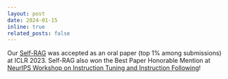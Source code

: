 ```yaml
---
layout: post
date: 2024-01-15
inline: true
related_posts: false
---
```


Our [Self-RAG](https://arxiv.org/abs/2310.11511) was accepted as an oral paper (top 1% among submissions) at ICLR 2023. Self-RAG also won the Best Paper Honorable Mention at [NeurIPS Workshop on Instruction Tuning and Instruction Following](https://an-instructive-workshop.github.io/)!
